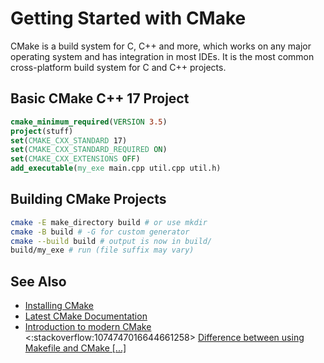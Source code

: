 # Getting Started with CMake

CMake is a build system for C, C++ and more, which works on any major operating system and has integration in most IDEs.
It is the most common cross-platform build system for C and C++ projects.

## Basic CMake C++ 17 Project
```cmake
cmake_minimum_required(VERSION 3.5)
project(stuff)
set(CMAKE_CXX_STANDARD 17)
set(CMAKE_CXX_STANDARD_REQUIRED ON)
set(CMAKE_CXX_EXTENSIONS OFF)
add_executable(my_exe main.cpp util.cpp util.h)
```
## Building CMake Projects
```sh
cmake -E make_directory build # or use mkdir
cmake -B build # -G for custom generator
cmake --build build # output is now in build/
build/my_exe # run (file suffix may vary)
```

## See Also
- [Installing CMake](https://cmake.org/install/)
- [Latest CMake Documentation](https://cmake.org/cmake/help/latest/)
- [Introduction to modern CMake](https://cliutils.gitlab.io/modern-cmake/)  
<:stackoverflow:1074747016644661258>
[Difference between using Makefile and CMake [...]](https://stackoverflow.com/q/25789644/5740428)
